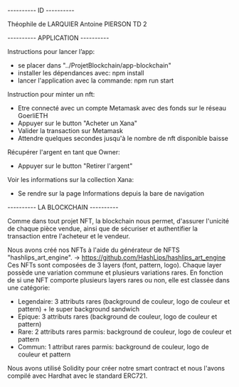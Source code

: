 ---------- ID ----------

Théophile de LARQUIER
Antoine PIERSON
TD 2

---------- APPLICATION ----------

Instructions pour lancer l’app:
-   se placer dans "../ProjetBlockchain/app-blockchain"
-   installer les dépendances avec: npm install
-   lancer l'application avec la commande: npm run start

Instruction pour minter un nft:
-   Etre connecté avec un compte Metamask avec des fonds sur le réseau GoerliETH
-   Appuyer sur le button "Acheter un Xana"
-   Valider la transaction sur Metamask
-   Attendre quelques secondes jusqu'à le nombre de nft disponible baisse

Récupérer l'argent en tant que Owner:
-   Appuyer sur le button "Retirer l'argent"

Voir les informations sur la collection Xana:
-   Se rendre sur la page Informations depuis la bare de navigation

---------- LA BLOCKCHAIN ----------

Comme dans tout projet NFT, la blockchain nous permet, d'assurer l'unicité de chaque pièce vendue, ainsi que de sécuriser et authentifier la transaction entre l'acheteur et le vendeur.

Nous avons créé nos NFTs à l'aide du générateur de NFTS "hashlips_art_engine". -> https://github.com/HashLips/hashlips_art_engine
Ces NFTs sont composées de 3 layers (font, pattern, logo).
Chaque layer possède une variation commune et plusieurs variations rares.
En fonction de si une NFT comporte plusieurs layers rares ou non, elle est classée dans une catégorie:
-   Legendaire: 3 attributs rares (background de couleur, logo de couleur et pattern) + le super background sandwich
-   Epique: 3 attributs rares (background de couleur, logo de couleur et pattern)
-   Rare: 2 attributs rares parmis: background de couleur, logo de couleur et pattern
-   Commun: 1 attribut rares parmis: background de couleur, logo de couleur et pattern

Nous avons utilisé Solidity pour créer notre smart contract et nous l'avons compilé avec Hardhat avec le standard ERC721.